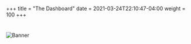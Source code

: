 +++
title = "The Dashboard"
date =  2021-03-24T22:10:47-04:00
weight = 100
+++



#
![Banner](/images/fishy.gif)